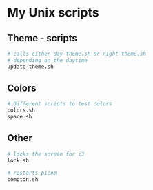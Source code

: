 # My Unix scripts

## Theme - scripts
```bash
# calls either day-theme.sh or night-theme.sh
# depending on the daytime
update-theme.sh
```

## Colors
```bash
# Different scripts to test colors
colors.sh
space.sh
```

## Other
```bash
# locks the screen for i3
lock.sh

# restarts picom
compton.sh
```
